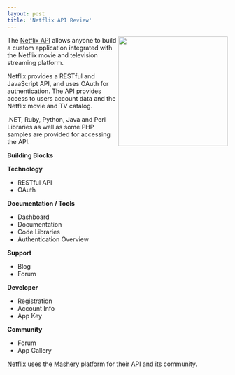 ```yaml
---
layout: post
title: 'Netflix API Review'
---
```

<img src="http://kinlane-productions.s3.amazonaws.com/netflix_logo.gif" alt="" width="250" align="right" />The <a title="Netflix API" href="http://developer.netflix.com/">Netflix API</a> allows anyone to build a custom application integrated with the Netflix movie and television streaming platform.<p></p>
Netflix provides a RESTful and JavaScript API, and uses OAuth for authentication.  The API provides access to users account data and the Netflix movie and TV catalog.<p></p>
.NET, Ruby, Python, Java and Perl Libraries as well as some PHP samples are provided for accessing the API.<p></p>
<strong>Building Blocks</strong><p></p>
<strong>Technology</strong>
<ul class="mainlist">
	<li>RESTful API</li>
	<li>OAuth</li>
</ul>
<strong>Documentation / Tools</strong>
<ul class="mainlist">
	<li>Dashboard</li>
	<li>Documentation</li>
	<li>Code Libraries</li>
	<li>Authentication Overview</li>
</ul>
<strong>Support</strong>
<ul class="mainlist">
	<li>Blog</li>
	<li>Forum</li>
</ul>
<strong>Developer</strong>
<ul class="mainlist">
	<li>Registration</li>
	<li>Account Info</li>
	<li>App Key</li>
</ul>
<strong>Community</strong>
<ul class="mainlist">
	<li>Forum</li>
	<li>App Gallery</li>
</ul>
<a title="Netflix" href="http://www.netflix.com">Netflix</a> uses the <a title="Mashery" href="http://www.mashery.com">Mashery</a> platform for their API and its community.
